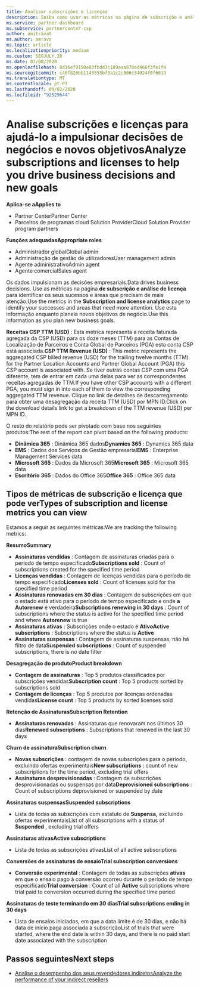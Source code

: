 ```yaml
---
title: Analisar subscrições e licenças
description: Saiba como usar as métricas na página de subscrição e análise de licenças para identificar os seus sucessos e áreas que precisam de mais atenção.
ms.service: partner-dashboard
ms.subservice: partnercenter-csp
author: amitravat
ms.author: amrava
ms.topic: article
ms.localizationpriority: medium
ms.custom: SEOJULY.20
ms.date: 07/08/2020
ms.openlocfilehash: 8d16ef9150e83fbdd3c189aaa878ad466f3fe1f4
ms.sourcegitcommit: c40f826bb1143555bf3a1c2c806c34024f0f6019
ms.translationtype: MT
ms.contentlocale: pt-PT
ms.lasthandoff: 09/02/2020
ms.locfileid: "92529644"
---
```

# <a name="analyze-subscriptions-and-licenses-to-help-you-drive-business-decisions-and-new-goals"></a><span data-ttu-id="7c0e6-103">Analise subscrições e licenças para ajudá-lo a impulsionar decisões de negócios e novos objetivos</span><span class="sxs-lookup"><span data-stu-id="7c0e6-103">Analyze subscriptions and licenses to help you drive business decisions and new goals</span></span>

<span data-ttu-id="7c0e6-104">**Aplica-se a**</span><span class="sxs-lookup"><span data-stu-id="7c0e6-104">**Applies to**</span></span>

- <span data-ttu-id="7c0e6-105">Partner Center</span><span class="sxs-lookup"><span data-stu-id="7c0e6-105">Partner Center</span></span>
- <span data-ttu-id="7c0e6-106">Parceiros de programas cloud Solution Provider</span><span class="sxs-lookup"><span data-stu-id="7c0e6-106">Cloud Solution Provider program partners</span></span>

<span data-ttu-id="7c0e6-107">**Funções adequadas**</span><span class="sxs-lookup"><span data-stu-id="7c0e6-107">**Appropriate roles**</span></span>

- <span data-ttu-id="7c0e6-108">Administrador global</span><span class="sxs-lookup"><span data-stu-id="7c0e6-108">Global admin</span></span>
- <span data-ttu-id="7c0e6-109">Administração de gestão de utilizadores</span><span class="sxs-lookup"><span data-stu-id="7c0e6-109">User management admin</span></span>
- <span data-ttu-id="7c0e6-110">Agente administrativo</span><span class="sxs-lookup"><span data-stu-id="7c0e6-110">Admin agent</span></span>
- <span data-ttu-id="7c0e6-111">Agente comercial</span><span class="sxs-lookup"><span data-stu-id="7c0e6-111">Sales agent</span></span>

<span data-ttu-id="7c0e6-112">Os dados impulsionam as decisões empresariais.</span><span class="sxs-lookup"><span data-stu-id="7c0e6-112">Data drives business decisions.</span></span> <span data-ttu-id="7c0e6-113">Use as métricas na página **de subscrição e análise de licença** para identificar os seus sucessos e áreas que precisam de mais atenção.</span><span class="sxs-lookup"><span data-stu-id="7c0e6-113">Use the metrics in the **Subscription and license analytics** page to identify your successes and areas that need more attention.</span></span> <span data-ttu-id="7c0e6-114">Use esta informação enquanto planeia novos objetivos de negócio.</span><span class="sxs-lookup"><span data-stu-id="7c0e6-114">Use this information as you plan new business goals.</span></span>

<span data-ttu-id="7c0e6-115">**Receitas CSP TTM (USD)** : Esta métrica representa a receita faturada agregada da CSP (USD) para os doze meses (TTM) para as Contas de Localização de Parceiros e Conta Global de Parceiros (PGA) esta conta CSP está associada.</span><span class="sxs-lookup"><span data-stu-id="7c0e6-115">**CSP TTM Revenue (USD)** : This metric represents the aggregated CSP billed revenue (USD) for the trailing twelve months (TTM) for the Partner Location Accounts and Partner Global Account (PGA) this CSP account is associated with.</span></span> <span data-ttu-id="7c0e6-116">Se tiver outras contas CSP com uma PGA diferente, tem de entrar em cada uma delas para ver as correspondentes receitas agregadas de TTM.</span><span class="sxs-lookup"><span data-stu-id="7c0e6-116">If you have other CSP accounts with a different PGA, you must sign in into each of them to view the corresponding aggregated TTM revenue.</span></span>  <span data-ttu-id="7c0e6-117">Clique no link de detalhes de descarregamento para obter uma desagregação da receita TTM (USD) por MPN ID.</span><span class="sxs-lookup"><span data-stu-id="7c0e6-117">Click on the download details link to get a breakdown of the TTM revenue (USD) per MPN ID.</span></span>

<span data-ttu-id="7c0e6-118">O resto do relatório pode ser pivotado com base nos seguintes produtos:</span><span class="sxs-lookup"><span data-stu-id="7c0e6-118">The rest of the report can pivot based on the following products:</span></span>

 - <span data-ttu-id="7c0e6-119">**Dinâmica 365** : Dinâmica 365 dados</span><span class="sxs-lookup"><span data-stu-id="7c0e6-119">**Dynamics 365** : Dynamics 365 data</span></span>  
 - <span data-ttu-id="7c0e6-120">**EMS** : Dados dos Serviços de Gestão empresarial</span><span class="sxs-lookup"><span data-stu-id="7c0e6-120">**EMS** : Enterprise Management Services data</span></span>  
 - <span data-ttu-id="7c0e6-121">**Microsoft 365** : Dados da Microsoft 365</span><span class="sxs-lookup"><span data-stu-id="7c0e6-121">**Microsoft 365** : Microsoft 365 data</span></span>  
 - <span data-ttu-id="7c0e6-122">**Escritório 365** : Dados do Office 365</span><span class="sxs-lookup"><span data-stu-id="7c0e6-122">**Office 365** : Office 365 data</span></span>  


## <a name="types-of-subscription-and-license-metrics-you-can-view"></a><span data-ttu-id="7c0e6-123">Tipos de métricas de subscrição e licença que pode ver</span><span class="sxs-lookup"><span data-stu-id="7c0e6-123">Types of subscription and license metrics you can view</span></span>

<span data-ttu-id="7c0e6-124">Estamos a seguir as seguintes métricas:</span><span class="sxs-lookup"><span data-stu-id="7c0e6-124">We are tracking the following metrics:</span></span>

<span data-ttu-id="7c0e6-125">**Resumo**</span><span class="sxs-lookup"><span data-stu-id="7c0e6-125">**Summary**</span></span>  
 - <span data-ttu-id="7c0e6-126">**Assinaturas vendidas** : Contagem de assinaturas criadas para o período de tempo especificado</span><span class="sxs-lookup"><span data-stu-id="7c0e6-126">**Subscriptions sold** : Count of subscriptions created for the specified time period</span></span>  
 - <span data-ttu-id="7c0e6-127">**Licenças vendidas** : Contagem de licenças vendidas para o período de tempo especificado</span><span class="sxs-lookup"><span data-stu-id="7c0e6-127">**Licenses sold** : Count of licenses sold for the specified time period</span></span>   
 - <span data-ttu-id="7c0e6-128">**Assinaturas renovadas em 30 dias** : Contagem de subscrições em que o estado está ativo para o período de tempo especificado e onde **a Autorenew** é verdadeira</span><span class="sxs-lookup"><span data-stu-id="7c0e6-128">**Subscriptions renewing in 30 days** : Count of subscriptions where the status is active for the specified time period and where **Autorenew** is true</span></span>
 - <span data-ttu-id="7c0e6-129">**Assinaturas ativas** : Subscrições onde o estado é **Ativo**</span><span class="sxs-lookup"><span data-stu-id="7c0e6-129">**Active subscriptions** : Subscriptions where the status is **Active**</span></span>  
 - <span data-ttu-id="7c0e6-130">**Assinaturas suspensas** : Contagem de assinaturas suspensas, não há filtro de data</span><span class="sxs-lookup"><span data-stu-id="7c0e6-130">**Suspended subscriptions** : Count of suspended subscriptions, there is no date filter</span></span>  

<span data-ttu-id="7c0e6-131">**Desagregação do produto**</span><span class="sxs-lookup"><span data-stu-id="7c0e6-131">**Product breakdown**</span></span>  
 - <span data-ttu-id="7c0e6-132">**Contagem de assinaturas** : Top 5 produtos classificados por subscrições vendidas</span><span class="sxs-lookup"><span data-stu-id="7c0e6-132">**Subscription count** : Top 5 products sorted by subscriptions sold</span></span>  
 - <span data-ttu-id="7c0e6-133">**Contagem de licenças** : Top 5 produtos por licenças ordenadas vendidas</span><span class="sxs-lookup"><span data-stu-id="7c0e6-133">**License count** : Top 5 products by sorted licenses sold</span></span>

<span data-ttu-id="7c0e6-134">**Retenção de Assinaturas**</span><span class="sxs-lookup"><span data-stu-id="7c0e6-134">**Subscription Retention**</span></span>
 - <span data-ttu-id="7c0e6-135">**Assinaturas renovadas** : Assinaturas que renovaram nos últimos 30 dias</span><span class="sxs-lookup"><span data-stu-id="7c0e6-135">**Renewed subscriptions** : Subscriptions that renewed in the last 30 days</span></span>  

<span data-ttu-id="7c0e6-136">**Churn de assinatura**</span><span class="sxs-lookup"><span data-stu-id="7c0e6-136">**Subscription churn**</span></span>  
 - <span data-ttu-id="7c0e6-137">**Novas subscrições** : contagem de novas subscrições para o período, excluindo ofertas experimentais</span><span class="sxs-lookup"><span data-stu-id="7c0e6-137">**New subscriptions** : count of new subscriptions for the time period, excluding trial offers</span></span>  
 - <span data-ttu-id="7c0e6-138">**Assinaturas desprovisionadas** : Contagem de subscrições desprovisionadas ou suspensas por data</span><span class="sxs-lookup"><span data-stu-id="7c0e6-138">**Deprovisioned subscriptions** : Count of subscriptions deprovisioned or suspended by date</span></span>  

<span data-ttu-id="7c0e6-139">**Assinaturas suspensas**</span><span class="sxs-lookup"><span data-stu-id="7c0e6-139">**Suspended subscriptions**</span></span>  
 - <span data-ttu-id="7c0e6-140">Lista de todas as subscrições com estatuto de **Suspensa,** excluindo ofertas experimentais</span><span class="sxs-lookup"><span data-stu-id="7c0e6-140">List of all subscriptions with a status of **Suspended** , excluding trial offers</span></span>  
  
<span data-ttu-id="7c0e6-141">**Assinaturas ativas**</span><span class="sxs-lookup"><span data-stu-id="7c0e6-141">**Active subscriptions**</span></span>
 - <span data-ttu-id="7c0e6-142">Lista de todas as subscrições ativas</span><span class="sxs-lookup"><span data-stu-id="7c0e6-142">List of all active subscriptions</span></span>  

<span data-ttu-id="7c0e6-143">**Conversões de assinaturas de ensaio**</span><span class="sxs-lookup"><span data-stu-id="7c0e6-143">**Trial subscription conversions**</span></span>  
 - <span data-ttu-id="7c0e6-144">**Conversão experimental** : Contagem de todas as subscrições **ativas** em que o ensaio pago à conversão ocorreu durante o período de tempo especificado</span><span class="sxs-lookup"><span data-stu-id="7c0e6-144">**Trial conversion** : Count of all **Active** subscriptions where trial paid to conversion occurred during the specified time period</span></span>  

<span data-ttu-id="7c0e6-145">**Assinaturas de teste terminando em 30 dias**</span><span class="sxs-lookup"><span data-stu-id="7c0e6-145">**Trial subscriptions ending in 30 days**</span></span>  
 - <span data-ttu-id="7c0e6-146">Lista de ensaios iniciados, em que a data limite é de 30 dias, e não há data de início paga associada à subscrição</span><span class="sxs-lookup"><span data-stu-id="7c0e6-146">List of trials that were started, where the end date is within 30 days, and there is no paid start date associated with the subscription</span></span>  

## <a name="next-steps"></a><span data-ttu-id="7c0e6-147">Passos seguintes</span><span class="sxs-lookup"><span data-stu-id="7c0e6-147">Next steps</span></span>

- [<span data-ttu-id="7c0e6-148">Analise o desempenho dos seus revendedores indiretos</span><span class="sxs-lookup"><span data-stu-id="7c0e6-148">Analyze the performance of your indirect resellers</span></span>](analyze-indirect-resellers.md)